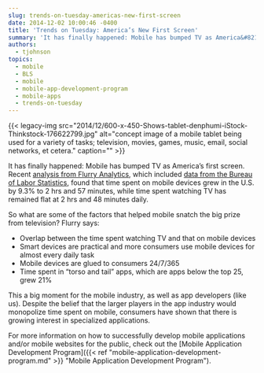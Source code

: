 ```yaml
---
slug: trends-on-tuesday-americas-new-first-screen
date: 2014-12-02 10:00:46 -0400
title: 'Trends on Tuesday: America’s New First Screen'
summary: 'It has finally happened: Mobile has bumped TV as America&#8217;s first screen. Recent analysis from Flurry Analytics, which included data from the Bureau of Labor Statistics, found that time spent on mobile devices grew in the U.S. by 9.3% to 2 hrs and 57 minutes, while time spent watching TV has remained flat at 2 hrs and 48'
authors:
  - tjohnson
topics:
  - mobile
  - BLS
  - mobile
  - mobile-app-development-program
  - mobile-apps
  - trends-on-tuesday
---
```


{{< legacy-img src="2014/12/600-x-450-Shows-tablet-denphumi-iStock-Thinkstock-176622799.jpg" alt="concept image of a mobile tablet being used for a variety of tasks; television, movies, games, music, email, social networks, et cetera." caption="" >}} 

It has finally happened: Mobile has bumped TV as America&#8217;s first screen. Recent [analysis from Flurry Analytics](http://www.flurry.com/blog/flurry-insights/mobile-television-we-interrupt-broadcast-again#.VHyqPofinAi), which included [data from the Bureau of Labor Statistics](http://www.bls.gov/TUS/CHARTS/LEISURE.HTM), found that time spent on mobile devices grew in the U.S. by 9.3% to 2 hrs and 57 minutes, while time spent watching TV has remained flat at 2 hrs and 48 minutes daily.

So what are some of the factors that helped mobile snatch the big prize from television? Flurry says:

  * Overlap between the time spent watching TV and that on mobile devices
  * Smart devices are practical and more consumers use mobile devices for almost every daily task
  * Mobile devices are glued to consumers 24/7/365
  * Time spent in “torso and tail” apps, which are apps below the top 25, grew 21%

This a big moment for the mobile industry, as well as app developers (like us). Despite the belief that the larger players in the app industry would monopolize time spent on mobile, consumers have shown that there is growing interest in specialized applications.

For more information on how to successfully develop mobile applications and/or mobile websites for the public, check out the [Mobile Application Development Program]({{< ref "mobile-application-development-program.md" >}} "Mobile Application Development Program").